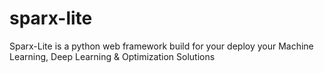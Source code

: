 # sparx-lite
Sparx-Lite is a python web framework build for your deploy your Machine Learning, Deep Learning &amp; Optimization Solutions
